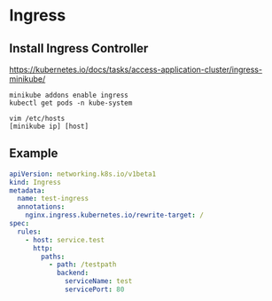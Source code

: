 # Ingress

## Install Ingress Controller

https://kubernetes.io/docs/tasks/access-application-cluster/ingress-minikube/

```
minikube addons enable ingress
kubectl get pods -n kube-system
```

```
vim /etc/hosts
[minikube ip] [host]
```

## Example

```yaml
apiVersion: networking.k8s.io/v1beta1
kind: Ingress
metadata:
  name: test-ingress
  annotations:
    nginx.ingress.kubernetes.io/rewrite-target: /
spec:
  rules:
    - host: service.test
      http:
        paths:
          - path: /testpath
            backend:
              serviceName: test
              servicePort: 80
```
